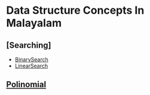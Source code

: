 # Data Structure Concepts In Malayalam

## [Searching]
* [BinarySearch](https://drive.google.com/file/d/18nxpmU6j4Z8vumgvDOvoPfEm7hGJBJSR/view?usp=sharing)
* [LinearSearch](https://drive.google.com/file/d/1y8eYlZ5EWj8fCwpYJ1ntxcshn5iAhv6p/view?usp=sharing)
## [Polinomial]()

